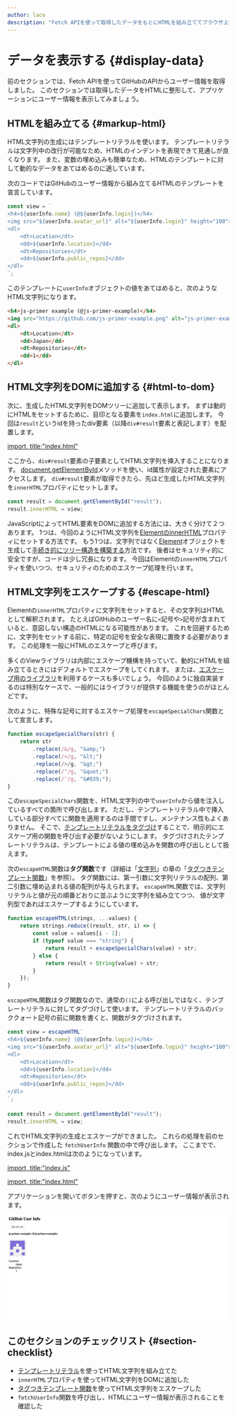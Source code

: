 ```yaml
---
author: laco
description: "Fetch APIを使って取得したデータをもとにHTMLを組み立ててブラウザ上で表示します。"
---
```


# データを表示する {#display-data}

前のセクションでは、Fetch APIを使ってGitHubのAPIからユーザー情報を取得しました。
このセクションでは取得したデータをHTMLに整形して、アプリケーションにユーザー情報を表示してみましょう。

## HTMLを組み立てる {#markup-html}

HTML文字列の生成にはテンプレートリテラルを使います。
テンプレートリテラルは文字列中の改行が可能なため、HTMLのインデントを表現できて見通しが良くなります。
また、変数の埋め込みも簡単なため、HTMLのテンプレートに対して動的なデータをあてはめるのに適しています。

次のコードではGitHubのユーザー情報から組み立てるHTMLのテンプレートを宣言しています。

<!-- 差分コードなので -->
<!-- doctest:disable -->
```js
const view = `
<h4>${userInfo.name} (@${userInfo.login})</h4>
<img src="${userInfo.avatar_url}" alt="${userInfo.login}" height="100">
<dl>
    <dt>Location</dt>
    <dd>${userInfo.location}</dd>
    <dt>Repositories</dt>
    <dd>${userInfo.public_repos}</dd>
</dl>
`;
```

このテンプレートに`userInfo`オブジェクトの値をあてはめると、次のようなHTML文字列になります。

```html
<h4>js-primer example (@js-primer-example)</h4>
<img src="https://github.com/js-primer-example.png" alt="js-primer-example" height="100">
<dl>
    <dt>Location</dt>
    <dd>Japan</dd>
    <dt>Repositories</dt>
    <dd>1</dd>
</dl>
```

## HTML文字列をDOMに追加する {#html-to-dom}

次に、生成したHTML文字列をDOMツリーに追加して表示します。
まずは動的にHTMLをセットするために、目印となる要素を`index.html`に追加します。
今回は`result`というidを持ったdiv要素（以降`div#result`要素と表記します）を配置します。

<!-- `div#result` についてはno-use-prototype-hashのオプションで許可している。 -->

[import, title:"index.html"](./src/index.html)

ここから、`div#result`要素の子要素としてHTML文字列を挿入することになります。
[document.getElementById][]メソッドを使い、id属性が設定された要素にアクセスします。
`div#result`要素が取得できたら、先ほど生成したHTML文字列を`innerHTML`プロパティにセットします。

<!-- 差分コードなので -->
<!-- doctest:disable -->
```js
const result = document.getElementById("result");
result.innerHTML = view;
```

JavaScriptによってHTML要素をDOMに追加する方法には、大きく分けて２つあります。
1つは、今回のようにHTML文字列を[ElementのinnerHTML][]プロパティにセットする方法です。
もう1つは、文字列ではなく[Element][]オブジェクトを生成して[手続き的にツリー構造を構築する][]方法です。
後者はセキュリティ的に安全ですが、コードは少し冗長になります。
今回はElementの`innerHTML`プロパティを使いつつ、セキュリティのためのエスケープ処理を行います。

## HTML文字列をエスケープする {#escape-html}

Elementの`innerHTML`プロパティに文字列をセットすると、その文字列はHTMLとして解釈されます。
たとえばGitHubのユーザー名に`<`記号や`>`記号が含まれていると、意図しない構造のHTMLになる可能性があります。
これを回避するために、文字列をセットする前に、特定の記号を安全な表現に置換する必要があります。
この処理を一般にHTMLのエスケープと呼びます。

多くのViewライブラリは内部にエスケープ機構を持っていて、動的にHTMLを組み立てるときにはデフォルトでエスケープをしてくれます。
または、[エスケープ用のライブラリ][]を利用するケースも多いでしょう。
今回のように独自実装するのは特別なケースで、一般的にはライブラリが提供する機能を使うのがほとんどです。

次のように、特殊な記号に対するエスケープ処理を`escapeSpecialChars`関数として宣言します。

```js
function escapeSpecialChars(str) {
    return str
        .replace(/&/g, "&amp;")
        .replace(/</g, "&lt;")
        .replace(/>/g, "&gt;")
        .replace(/"/g, "&quot;")
        .replace(/'/g, "&#039;");
}
```

この`escapeSpecialChars`関数を、HTML文字列の中で`userInfo`から値を注入しているすべての箇所で呼び出します。
ただし、テンプレートリテラル中で挿入している部分すべてに関数を適用するのは手間ですし、メンテナンス性もよくありません。
そこで、[テンプレートリテラルをタグづけ][]することで、明示的にエスケープ用の関数を呼び出す必要がないようにします。
タグづけされたテンプレートリテラルは、テンプレートによる値の埋め込みを関数の呼び出しとして扱えます。

次の`escapeHTML`関数は**タグ関数**です（詳細は「[文字列][]」の章の「[タグつきテンプレート関数][]」を参照）。
タグ関数には、第一引数に文字列リテラルの配列、第二引数に埋め込まれる値の配列が与えられます。
`escapeHTML`関数では、文字列リテラルと値が元の順番どおりに並ぶように文字列を組み立てつつ、
値が文字列型であればエスケープするようにしています。

```js
function escapeHTML(strings, ...values) {
    return strings.reduce((result, str, i) => {
        const value = values[i - 1];
        if (typeof value === "string") {
            return result + escapeSpecialChars(value) + str;
        } else {
            return result + String(value) + str;
        }
    });
}
```

`escapeHTML`関数はタグ関数なので、通常の`()`による呼び出しではなく、テンプレートリテラルに対してタグづけして使います。
テンプレートリテラルのバッククォート記号の前に関数を書くと、関数がタグづけされます。

<!-- 差分コードなので -->
<!-- doctest:disable -->
```js
const view = escapeHTML`
<h4>${userInfo.name} (@${userInfo.login})</h4>
<img src="${userInfo.avatar_url}" alt="${userInfo.login}" height="100">
<dl>
    <dt>Location</dt>
    <dd>${userInfo.location}</dd>
    <dt>Repositories</dt>
    <dd>${userInfo.public_repos}</dd>
</dl>
`;

const result = document.getElementById("result");
result.innerHTML = view;
```

これでHTML文字列の生成とエスケープができました。
これらの処理を前のセクションで作成した `fetchUserInfo` 関数の中で呼び出します。
ここまでで、index.jsとindex.htmlは次のようになっています。

[import, title:"index.js"](src/index.js)

[import, title:"index.html"](src/index.html)

アプリケーションを開いてボタンを押すと、次のようにユーザー情報が表示されます。

![ユーザー情報の表示](img/fig-1.png)

## このセクションのチェックリスト {#section-checklist}

- [テンプレートリテラル][]を使ってHTML文字列を組み立てた
- `innerHTML`プロパティを使ってHTML文字列をDOMに追加した
- [タグつきテンプレート関数][]を使ってHTML文字列をエスケープした
- `fetchUserInfo`関数を呼び出し、HTMLにユーザー情報が表示されることを確認した

[document.getElementById]: https://developer.mozilla.org/ja/docs/Web/API/Document/getElementById
[ElementのinnerHTML]: https://developer.mozilla.org/ja/docs/Web/API/Element/innerHTML
[Element]: https://developer.mozilla.org/ja/docs/Web/API/Element
[手続き的にツリー構造を構築する]: https://developer.mozilla.org/ja/docs/Web/API/Node/appendChild
[エスケープ用のライブラリ]: https://github.com/teppeis/htmlspecialchars
[テンプレートリテラルをタグづけ]: https://developer.mozilla.org/ja/docs/Web/JavaScript/Reference/Template_literals#タグづけされたTemplate_literal
[文字列]: ../../../basic/string/README.md
[タグつきテンプレート関数]: ../../../basic/string/README.md#tagged-template-function
[テンプレートリテラル]: ../../../basic/string/README.md#create

